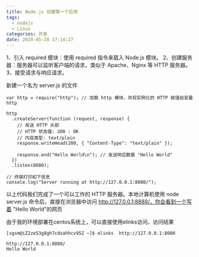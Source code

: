```yaml
---
title: Node.js 创建第一个应用 
tags:
  - nodejs
  - Linux
categories: 开发
date: 2020-05-28 17:14:27
---
```


  1、引入 required 模块：使用 required 指令来载入 Node.js 模块。
  2、创建服务器：服务器可以监听客户端的请求，类似于 Apache、Nginx 等 HTTP 服务器。
  3、接受请求与响应请求。

新建一个名为 server.js 的文件

    var http = require("http"); // 加载 http 模块，并将实例化的 HTTP 赋值给变量 http

    http
      .createServer(function (request, response) {
        // 发送 HTTP 头部
        // HTTP 状态值: 200 : OK
        // 内容类型: text/plain
        response.writeHead(200, { "Content-Type": "text/plain" });

        response.end("Hello World\n"); // 发送响应数据 "Hello World"
      })
      .listen(8080);

    // 终端打印如下信息
    console.log("Server running at http://127.0.0.1:8080/");

以上代码我们完成了一个可以工作的 HTTP 服务器。本地计算机使用 node server.js 命令后，直接在浏览器中访问 http://127.0.0.1:8888/，你会看到一个写着 "Hello World"的网页

由于我的环境部署在centos系统上，可以直接使用elinks访问，访问结果

    [sgsm@iZ2ze53g8gh7cdxahhcv95Z ~]$ elinks  http://127.0.0.1:8080
                                                                                                                      http://127.0.0.1:8080/ 
    Hello World     